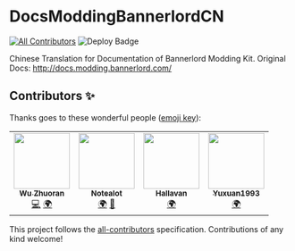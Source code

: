 # DocsModdingBannerlordCN
<!-- ALL-CONTRIBUTORS-BADGE:START - Do not remove or modify this section -->
<!-- ?style=flat-square -->
[![All Contributors](https://img.shields.io/badge/all_contributors-4-orange.svg)](#contributors-)
![Deploy Badge](https://github.com/YiGu-Studio/DocsModdingBannerlordCN/workflows/github%20pages%20Hugo%20Deploy/badge.svg)
<!-- ALL-CONTRIBUTORS-BADGE:END -->


Chinese Translation for Documentation of Bannerlord Modding Kit. Original Docs: http://docs.modding.bannerlord.com/

## Contributors ✨

Thanks goes to these wonderful people ([emoji key](https://allcontributors.org/docs/en/emoji-key)):

<!-- ALL-CONTRIBUTORS-LIST:START - Do not remove or modify this section -->
<!-- prettier-ignore-start -->
<!-- markdownlint-disable -->
<table>
  <tr>
    <td align="center"><a href="http://oliverwu.georgetown.domains/"><img src="https://avatars0.githubusercontent.com/u/8717187?v=4" width="100px;" alt=""/><br /><sub><b>Wu Zhuoran</b></sub></a><br /><a href="https://github.com/YiGu-Studio/DocsModdingBannerlordCN/commits?author=WuZhuoran" title="Code">💻</a> <a href="#translation-WuZhuoran" title="Translation">🌍</a></td>
    <td align="center"><a href="https://github.com/Bisstocuz"><img src="https://avatars3.githubusercontent.com/u/42398278?v=4" width="100px;" alt=""/><br /><sub><b>Notealot</b></sub></a><br /><a href="#translation-Bisstocuz" title="Translation">🌍</a> <a href="https://github.com/YiGu-Studio/DocsModdingBannerlordCN/pulls?q=is%3Apr+reviewed-by%3ABisstocuz" title="Reviewed Pull Requests">👀</a></td>
    <td align="center"><a href="https://github.com/Hallavan"><img src="https://avatars2.githubusercontent.com/u/24261040?v=4" width="100px;" alt=""/><br /><sub><b>Hallavan</b></sub></a><br /><a href="#translation-Hallavan" title="Translation">🌍</a></td>
    <td align="center"><a href="https://github.com/Yuxuan1993"><img src="https://avatars1.githubusercontent.com/u/3432535?v=4" width="100px;" alt=""/><br /><sub><b>Yuxuan1993</b></sub></a><br /><a href="#translation-Yuxuan1993" title="Translation">🌍</a></td>
  </tr>
</table>

<!-- markdownlint-enable -->
<!-- prettier-ignore-end -->
<!-- ALL-CONTRIBUTORS-LIST:END -->

This project follows the [all-contributors](https://github.com/all-contributors/all-contributors) specification. Contributions of any kind welcome!
